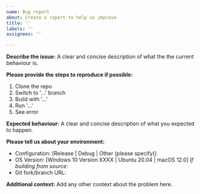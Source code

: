 ```yaml
---
name: Bug report
about: Create a report to help us improve
title: ''
labels: ''
assignees: ''

---
```


**Describe the issue:**
A clear and concise description of what the the current behaviour is.


**Please provide the steps to reproduce if possible:**
1. Clone the repo
2. Switch to '...' branch
3. Build with '...'
4. Run '...'
5. See error


**Expected behaviour:**
A clear and concise description of what you expected to happen.


**Please tell us about your environment:**  
  - Configuration: [Release | Debug | Other (please specify)]
  - OS Version: [Windows 10 Version XXXX | Ubuntu 20.04 | macOS 12.0]
  _If building from source_:
  - Git fork/branch URL:


**Additional context:**
Add any other context about the problem here.
